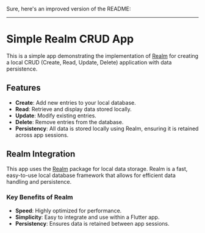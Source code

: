 Sure, here's an improved version of the README:

---

# Simple Realm CRUD App

This is a simple app demonstrating the implementation of [Realm](https://pub.dev/packages/realm) for creating a local CRUD (Create, Read, Update, Delete) application with data persistence.

## Features

- **Create**: Add new entries to your local database.
- **Read**: Retrieve and display data stored locally.
- **Update**: Modify existing entries.
- **Delete**: Remove entries from the database.
- **Persistency**: All data is stored locally using Realm, ensuring it is retained across app sessions.

## Realm Integration

This app uses the [Realm](https://pub.dev/packages/realm) package for local data storage. Realm is a fast, easy-to-use local database framework that allows for efficient data handling and persistence.

### Key Benefits of Realm

- **Speed**: Highly optimized for performance.
- **Simplicity**: Easy to integrate and use within a Flutter app.
- **Persistency**: Ensures data is retained between app sessions.
